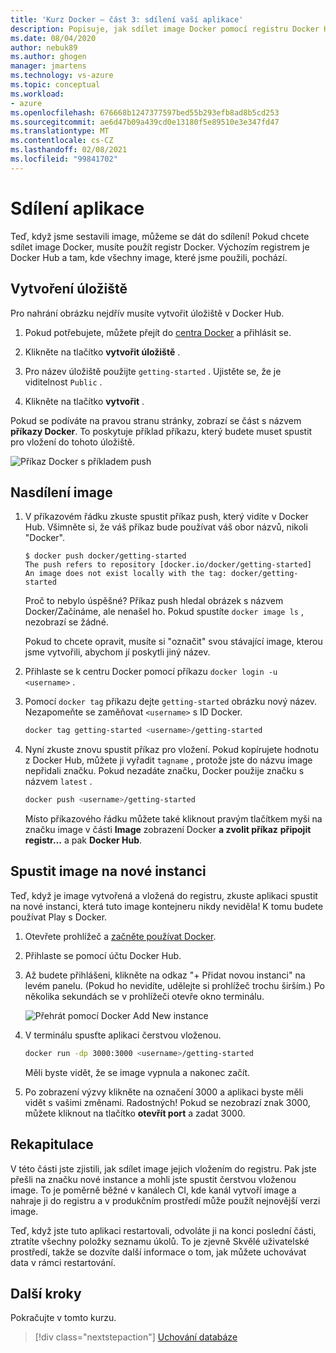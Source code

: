 ```yaml
---
title: 'Kurz Docker – část 3: sdílení vaší aplikace'
description: Popisuje, jak sdílet image Docker pomocí registru Docker Hub.
ms.date: 08/04/2020
author: nebuk89
ms.author: ghogen
manager: jmartens
ms.technology: vs-azure
ms.topic: conceptual
ms.workload:
- azure
ms.openlocfilehash: 676668b1247377597bed55b293efb8ad8b5cd253
ms.sourcegitcommit: ae6d47b09a439cd0e13180f5e89510e3e347fd47
ms.translationtype: MT
ms.contentlocale: cs-CZ
ms.lasthandoff: 02/08/2021
ms.locfileid: "99841702"
---
```

# <a name="share-your-app"></a>Sdílení aplikace

Teď, když jsme sestavili image, můžeme se dát do sdílení! Pokud chcete sdílet image Docker, musíte použít registr Docker. Výchozím registrem je Docker Hub a tam, kde všechny image, které jsme použili, pochází.

## <a name="create-a-repo"></a>Vytvoření úložiště

Pro nahrání obrázku nejdřív musíte vytvořit úložiště v Docker Hub.

1. Pokud potřebujete, můžete přejít do [centra Docker](https://hub.docker.com) a přihlásit se.

1. Klikněte na tlačítko **vytvořit úložiště** .

1. Pro název úložiště použijte `getting-started` . Ujistěte se, že je viditelnost `Public` .

1. Klikněte na tlačítko **vytvořit** .

Pokud se podíváte na pravou stranu stránky, zobrazí se část s názvem **příkazy Docker**. To poskytuje příklad příkazu, který budete muset spustit pro vložení do tohoto úložiště.

![Příkaz Docker s příkladem push](media/push-command.png)

## <a name="push-the-image"></a>Nasdílení image

1. V příkazovém řádku zkuste spustit příkaz push, který vidíte v Docker Hub. Všimněte si, že váš příkaz bude používat váš obor názvů, nikoli "Docker".

    ```plaintext
    $ docker push docker/getting-started
    The push refers to repository [docker.io/docker/getting-started]
    An image does not exist locally with the tag: docker/getting-started
    ```

    Proč to nebylo úspěšné? Příkaz push hledal obrázek s názvem Docker/Začínáme, ale nenašel ho. Pokud spustíte `docker image ls` , nezobrazí se žádné.

    Pokud to chcete opravit, musíte si "označit" svou stávající image, kterou jsme vytvořili, abychom jí poskytli jiný název.

1. Přihlaste se k centru Docker pomocí příkazu `docker login -u <username>` .

1. Pomocí `docker tag` příkazu dejte `getting-started` obrázku nový název. Nezapomeňte se zaměňovat `<username>` s ID Docker.

    ```bash
    docker tag getting-started <username>/getting-started
    ```

1. Nyní zkuste znovu spustit příkaz pro vložení. Pokud kopírujete hodnotu z Docker Hub, můžete ji vyřadit `tagname` , protože jste do názvu image nepřidali značku. Pokud nezadáte značku, Docker použije značku s názvem `latest` .

    ```bash
    docker push <username>/getting-started
    ```

    Místo příkazového řádku můžete také kliknout pravým tlačítkem myši na značku image v části **Image** zobrazení Docker **a zvolit příkaz** **připojit registr...** a pak **Docker Hub**.

## <a name="run-the-image-on-a-new-instance"></a>Spustit image na nové instanci

Teď, když je image vytvořená a vložená do registru, zkuste aplikaci spustit na nové instanci, která tuto image kontejneru nikdy neviděla! K tomu budete používat Play s Docker.

1. Otevřete prohlížeč a [začněte používat Docker](http://play-with-docker.com).

1. Přihlaste se pomocí účtu Docker Hub.

1. Až budete přihlášeni, klikněte na odkaz "+ Přidat novou instanci" na levém panelu. (Pokud ho nevidíte, udělejte si prohlížeč trochu širším.) Po několika sekundách se v prohlížeči otevře okno terminálu.

    ![Přehrát pomocí Docker Add New instance](media/pwd-add-new-instance.png)

1. V terminálu spusťte aplikaci čerstvou vloženou.

    ```bash
    docker run -dp 3000:3000 <username>/getting-started
    ```

    Měli byste vidět, že se image vypnula a nakonec začít.

1. Po zobrazení výzvy klikněte na označení 3000 a aplikaci byste měli vidět s vašimi změnami. Radostných! Pokud se nezobrazí znak 3000, můžete kliknout na tlačítko **otevřít port** a zadat 3000.

## <a name="recap"></a>Rekapitulace

V této části jste zjistili, jak sdílet image jejich vložením do registru. Pak jste přešli na značku nové instance a mohli jste spustit čerstvou vloženou image. To je poměrně běžné v kanálech CI, kde kanál vytvoří image a nahraje ji do registru a v produkčním prostředí může použít nejnovější verzi image.

Teď, když jste tuto aplikaci restartovali, odvoláte ji na konci poslední části, ztratíte všechny položky seznamu úkolů. To je zjevně Skvělé uživatelské prostředí, takže se dozvíte další informace o tom, jak můžete uchovávat data v rámci restartování.

## <a name="next-steps"></a>Další kroky

Pokračujte v tomto kurzu.

> [!div class="nextstepaction"]
> [Uchování databáze](persist-your-data.md)
